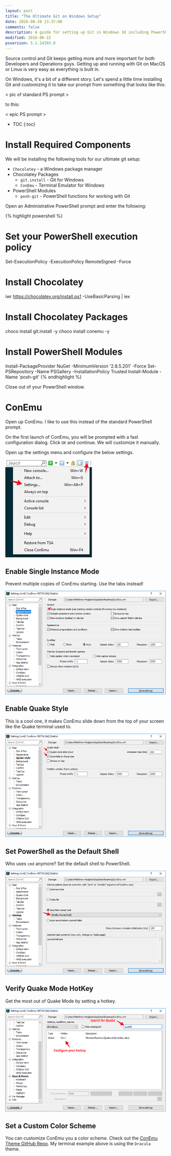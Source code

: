 ```yaml
---
layout: post
title: "The Ultimate Git on Windows Setup"
date: 2016-08-20 13:37:00
comments: false
description: A guide for setting up Git in Windows 10 including PowerShell customization, multiple Git accounts and more.
modified: 2016-06-22
psversion: 5.1.14393.0
---
```


Source control and Git keeps getting more and more important for both Developers and Operations guys. Getting up and running with Git on MacOS or Linux is very easy as everything is built in.

On Windows, it's a bit of a different story. Let's spend a little time installing Git and customizing it to take our prompt from something that looks like this:

< pic of standard PS prompt >

to this:

< epic PS prompt >

* TOC
{:toc}

# Install Required Components

We will be installing the following tools for our ultimate git setup:

* `Chocolatey` - a Windows package manager
* Chocolatey Packages
  * `git.install` - Git for Windows
  * `ConEmu` - Terminal Emulator for Windows
* PowerShell Modules
  * `posh-git` - PowerShell functions for working with Git

Open an Administrative PowerShell prompt and enter the following:

{% highlight powershell %}
# Set your PowerShell execution policy
Set-ExecutionPolicy -ExecutionPolicy RemoteSigned -Force

# Install Chocolatey
iwr https://chocolatey.org/install.ps1 -UseBasicParsing | iex

# Install Chocolatey Packages
choco install git.install -y
choco install conemu -y

# Install PowerShell Modules
Install-PackageProvider NuGet -MinimumVersion '2.8.5.201' -Force
Set-PSRepository -Name PSGallery -InstallationPolicy Trusted
Install-Module -Name 'posh-git'
{% endhighlight %}

Close out of your PowerShell window.

# ConEmu

Open up ConEmu. I like to use this instead of the standard PowerShell prompt.

On the first launch of ConEmu, you will be prompted with a fast configuration dialog. Click `OK` and continue. We will customize it manually.

Open up the settings menu and configure the below settings.

![ConEmu Settings](/images/posts/windows_git/conemu_settings.png)

## Enable Single Instance Mode

Prevent multiple copies of ConEmu starting. Use the tabs instead!

![ConEmu Single Instance Mode](/images/posts/windows_git/conemu_settings_1.png)

## Enable Quake Style

This is a cool one, it makes ConEmu slide down from the top of your screen like the Quake terminal used to.

![ConEmu Quake Mode](/images/posts/windows_git/conemu_settings_2.png)

## Set PowerShell as the Default Shell

Who uses `cmd` anymore? Set the default shell to PowerShell.

![ConEmu PowerShell as default](/images/posts/windows_git/conemu_settings_3.png)

## Verify Quake Mode HotKey

Get the most out of Quake Mode by setting a hotkey.

![ConEmu PowerShell as default](/images/posts/windows_git/conemu_settings_4.png)

## Set a Custom Color Scheme

You can customize ConEmu you a color scheme. Check out the [ConEmu Theme GitHub Repo](https://github.com/joonro/ConEmu-Color-Themes). My terminal example above is using the `Dracula` theme.
